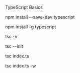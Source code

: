 TypeScript Basics

npm install --save-dev typescript

npm install -g typescript

tsc -v

tsc --init

tsc index.ts

tsc index.ts -w

